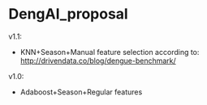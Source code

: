 # DengAI_proposal
v1.1:
* KNN+Season+Manual feature selection according to: http://drivendata.co/blog/dengue-benchmark/

v1.0:
* Adaboost+Season+Regular features

